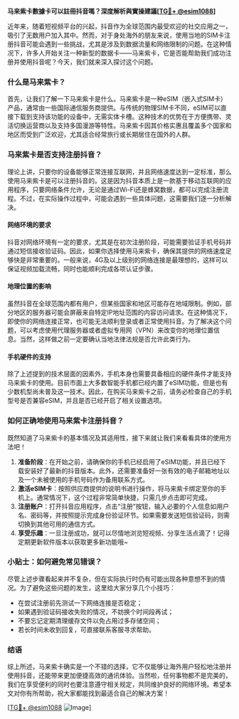 **马来紫卡數據卡可以註冊抖音嗎？深度解析與實操建議[[TG💪+ @esim1088](https://t.me/s/esim1088)]**

近年来，随着短视频平台的兴起，抖音作为全球范围内最受欢迎的社交应用之一，吸引了无数用户加入其中。然而，对于身处海外的朋友来说，使用当地的SIM卡注册抖音可能会遇到一些挑战，尤其是涉及到数据流量和网络限制的问题。在这种情况下，许多人开始关注一种新型的数据卡——马来紫卡，它是否能帮助我们成功注册并使用抖音呢？今天，我们就来深入探讨这个问题。

### 什么是马来紫卡？

首先，让我们了解一下马来紫卡是什么。马来紫卡是一种eSIM（嵌入式SIM卡）产品，通常由一些国际通信服务商提供。与传统的物理SIM卡不同，eSIM可以直接下载到支持该功能的设备中，无需实体卡槽。这种技术的优势在于方便携带、灵活切换运营商以及支持多国漫游等特性。马来紫卡因其价格实惠且覆盖多个国家和地区而受到广泛欢迎，尤其适合经常旅行或长期居住在国外的人群。

### 马来紫卡是否支持注册抖音？

理论上讲，只要你的设备能够正常连接互联网，并且网络速度达到一定标准，那么使用马来紫卡是可以注册抖音的。这是因为抖音本质上是一款基于移动互联网的应用程序，只要网络条件允许，无论是通过Wi-Fi还是蜂窝数据，都可以完成注册流程。不过，在实际操作过程中，可能会遇到一些具体问题，这需要我们逐一分析解决。

#### 网络环境的要求

抖音对网络环境有一定的要求，尤其是在初次注册阶段，可能需要验证手机号码并通过短信接收验证码。因此，如果你选择使用马来紫卡，确保其提供的网络速度足够快是非常重要的。一般来说，4G及以上级别的网络连接是最理想的，这样可以保证视频加载流畅，同时也能顺利完成各项认证步骤。

#### 地理位置的影响

虽然抖音在全球范围内都有用户，但某些国家和地区可能存在地域限制。例如，部分地区的服务器可能会屏蔽来自特定IP地址范围的内容访问请求。在这种情况下，即使你的网络连接正常，也可能无法顺利登录或者正常使用抖音。为了解决这个问题，可以考虑使用代理服务器或者虚拟专用网（VPN）来改变你的地理位置信息。当然，这样做之前一定要确认当地法律法规是否允许此类行为。

#### 手机硬件的支持

除了上述提到的技术层面的因素外，手机本身也需要具备相应的硬件条件才能支持马来紫卡的使用。目前市面上大多数智能手机都已经内置了eSIM功能，但是也有少数机型尚未普及这一技术。因此，在购买马来紫卡之前，请务必检查自己的手机型号是否兼容eSIM，并且是否已经开启了相关设置选项。

### 如何正确地使用马来紫卡注册抖音？

既然知道了马来紫卡的基本情况及其适用性，接下来就让我们来看看具体的使用方法吧！

1. **准备阶段**：在开始之前，请确保你的手机已经启用了eSIM功能，并且已经下载安装好了最新的抖音版本。此外，还需要准备好一张有效的电子邮箱地址以及一个未被使用的手机号码作为备用联系方式。
2. **激活eSIM卡**：按照供应商提供的说明书进行操作，将马来紫卡绑定至你的手机上。通常情况下，这个过程非常简单快捷，只需几步点击即可完成。
3. **注册账户**：打开抖音应用程序，点击“注册”按钮，输入必要的个人信息如用户名、密码等，并按照提示完成身份验证环节。如果需要发送短信验证码，则需切换到其他可用的通信方式。
4. **享受乐趣**：一旦注册成功，就可以尽情地浏览短视频、分享生活点滴了！记得定期更新软件版本以获取更多新功能哦~

### 小贴士：如何避免常见错误？

尽管上述步骤看起来并不复杂，但在实际执行时仍有可能出现各种意想不到的情况。为了避免这些问题的发生，这里给大家分享几个小技巧：
- 在尝试注册前先测试一下网络连接是否稳定；
- 如果遇到验证码接收失败的情况，不妨换个时间段再试；
- 不要忘记定期清理缓存文件以免占用过多存储空间；
- 若长时间未收到回复，可直接联系客服寻求帮助。

### 结语

综上所述，马来紫卡确实是一个不错的选择，它不仅能够让海外用户轻松地注册并使用抖音，还能带来更加便捷高效的通讯体验。当然啦，任何事物都不是完美的，我们在享受便利的同时也要注意遵守相关规定，共同维护良好的网络环境。希望本文对你有所帮助，祝大家都能找到最适合自己的解决方案！

[[TG💪+ @esim1088](https://t.me/s/esim1088) ![Image](https://i.postimg.cc/4NQfJmqS/Snipaste-2025-05-13-00-14-12.png)]